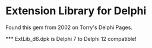 # Extension Library for Delphi

Found this gem from 2002 on Torry's Delphi Pages.

*** ExtLib_d6.dpk is Delphi 7 to Delphi 12 compatible!

